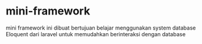 # mini-framework
 mini framework ini dibuat bertujuan belajar menggunakan system database Eloquent dari laravel untuk memudahkan berinteraksi dengan database
